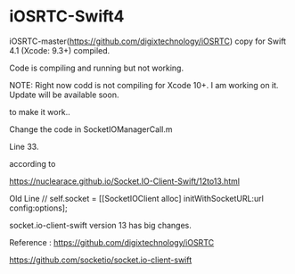 # iOSRTC-Swift4
iOSRTC-master(https://github.com/digixtechnology/iOSRTC) copy for Swift 4.1 (Xcode: 9.3+) compiled.

Code is compiling and running but not working.

NOTE: Right now codd is not compiling for Xcode 10+. I am working on it. Update will be available soon.

to make it work.. 

Change the code in
SocketIOManagerCall.m

Line 33.

according to 

https://nuclearace.github.io/Socket.IO-Client-Swift/12to13.html


Old Line 
// self.socket = [[SocketIOClient alloc] initWithSocketURL:url config:options];

socket.io-client-swift version 13 has big changes.

Reference : 
https://github.com/digixtechnology/iOSRTC

https://github.com/socketio/socket.io-client-swift
